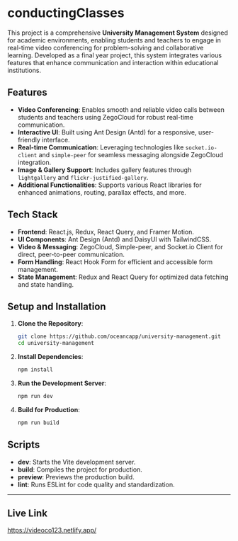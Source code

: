 # conductingClasses

This project is a comprehensive **University Management System** designed for academic environments, enabling students and teachers to engage in real-time video conferencing for problem-solving and collaborative learning. Developed as a final year project, this system integrates various features that enhance communication and interaction within educational institutions.

## Features

- **Video Conferencing**: Enables smooth and reliable video calls between students and teachers using ZegoCloud for robust real-time communication.
- **Interactive UI**: Built using Ant Design (Antd) for a responsive, user-friendly interface.
- **Real-time Communication**: Leveraging technologies like `socket.io-client` and `simple-peer` for seamless messaging alongside ZegoCloud integration.
- **Image & Gallery Support**: Includes gallery features through `lightgallery` and `flickr-justified-gallery`.
- **Additional Functionalities**: Supports various React libraries for enhanced animations, routing, parallax effects, and more.

## Tech Stack

- **Frontend**: React.js, Redux, React Query, and Framer Motion.
- **UI Components**: Ant Design (Antd) and DaisyUI with TailwindCSS.
- **Video & Messaging**: ZegoCloud, Simple-peer, and Socket.io Client for direct, peer-to-peer communication.
- **Form Handling**: React Hook Form for efficient and accessible form management.
- **State Management**: Redux and React Query for optimized data fetching and state handling.

## Setup and Installation

1. **Clone the Repository**:
    ```bash
    git clone https://github.com/oceancapp/university-management.git
    cd university-management
    ```

2. **Install Dependencies**:
    ```bash
    npm install
    ```

3. **Run the Development Server**:
    ```bash
    npm run dev
    ```

4. **Build for Production**:
    ```bash
    npm run build
    ```

## Scripts

- **dev**: Starts the Vite development server.
- **build**: Compiles the project for production.
- **preview**: Previews the production build.
- **lint**: Runs ESLint for code quality and standardization.

---
## Live Link
<https://videoco123.netlify.app/>
